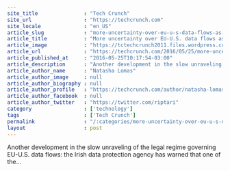 ```yaml
---
site_title               : "Tech Crunch"
site_url                 : "https://techcrunch.com"
site_locale              : "en_US"
article_slug             : "more-uncertainty-over-eu-u-s-data-flows-as-irish-dpa-warns-on-legality-of-model-contract-clauses"
article_title            : "More uncertainty over EU-U.S. data flows as Irish DPA warns on legality of model contract clauses"
article_image            : "https://tctechcrunch2011.files.wordpress.com/2016/02/data-privacy-law.png?w=764&h=400&crop=1"
article_url              : "https://techcrunch.com/2016/05/25/more-uncertainty-over-eu-us-data-flows-as-irish-dpa-warns-on-legality-of-model-contract-clauses/"
article_published_at     : "2016-05-25T10:17:54-03:00"
article_description      : "Another development in the slow unraveling of the legal regime governing EU-U.S. data flows: the Irish data protection agency has warned that one of the..."
article_author_name      : "Natasha Lomas"
article_author_image     : null
article_author_biography : null
article_author_profile   : "https://techcrunch.com/author/natasha-lomas/"
article_author_facebook  : null
article_author_twitter   : "https://twitter.com/riptari"
category                 : ['technology']
tags                     : ['Tech Crunch']
permalink                : "/:categories/more-uncertainty-over-eu-u-s-data-flows-as-irish-dpa-warns-on-legality-of-model-contract-clauses/"
layout                   : post
---
```


Another development in the slow unraveling of the legal regime governing EU-U.S. data flows: the Irish data protection agency has warned that one of the...
